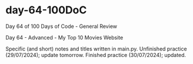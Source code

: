 # day-64-100DoC
Day 64 of 100 Days of Code - General Review

Day 64 - Advanced - My Top 10 Movies Website

Specific (and short) notes and titles written in main.py.
  Unfinished practice (29/07/2024); update tomorrow.
    Finished practice (30/07/2024); updated.
